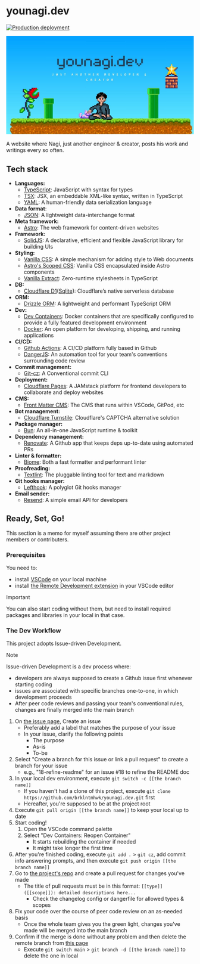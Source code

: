# younagi.dev

[![Production deployment](https://github.com/brklntmhwk/younagi.dev/actions/workflows/prod.yml/badge.svg)](https://github.com/brklntmhwk/younagi.dev/actions/workflows/prod.yml)

![younagi.dev site image](/public/placeholder.jpg)

A website where Nagi, just another engineer & creator, posts his work and writings every so often.

## Tech stack

- **Languages:**
  - [TypeScript](https://www.typescriptlang.org/): JavaScript with syntax for types
  - [TSX](https://www.typescriptlang.org/docs/handbook/jsx.html): JSX, an embeddable XML-like syntax, written in TypeScript
  - [YAML](https://yaml.org/): A human-friendly data serialization language
- **Data format**:
  - [JSON](https://www.json.org/json-en.html): A lightweight data-interchange format
- **Meta framework:**
  - [Astro](https://astro.build/): The web framework for content-driven websites
- **Framework:**
  - [SolidJS](https://www.solidjs.com/): A declarative, efficient and flexible JavaScript library for building UIs
- **Styling:**
  - [Vanilla CSS](https://www.w3.org/Style/CSS/Overview.en.html): A simple mechanism for adding style to Web documents
  - [Astro's Scoped CSS](https://docs.astro.build/en/guides/styling/#scoped-styles): Vanilla CSS encapsulated inside Astro components
  - [Vanilla Extract](https://vanilla-extract.style/): Zero-runtime stylesheets in TypeScript
- **DB:**
  - [Cloudflare D1](https://developers.cloudflare.com/d1/)([Sqlite](https://www.sqlite.org/)): Cloudflare’s native serverless database
- **ORM:**
  - [Drizzle ORM](https://orm.drizzle.team/): A lightweight and performant TypeScript ORM
- **Dev:**
  - [Dev Containers](https://code.visualstudio.com/docs/devcontainers/containers): Docker containers that are specifically configured to provide a fully featured development environment
  - [Docker](https://www.docker.com/): An open platform for developing, shipping, and running applications
- **CI/CD:**
  - [Github Actions](https://github.co.jp/features/actions): A CI/CD platform fully based in Github
  - [DangerJS](https://danger.systems/js/): An automation tool for your team's conventions surrounding code review
- **Commit management:**
  - [Git-cz](https://ttys3.github.io/git-cz/): A Conventional commit CLI
- **Deployment:**
  - [Cloudflare Pages](https://pages.cloudflare.com/): A JAMstack platform for frontend developers to collaborate and deploy websites
- **CMS:**
  - [Front Matter CMS](https://frontmatter.codes/): The CMS that runs within VSCode, GitPod, etc
- **Bot management:**
  - [Cloudflare Turnstile](https://www.cloudflare.com/products/turnstile/): Cloudflare's CAPTCHA alternative solution
- **Package manager:**
  - [Bun](https://bun.sh/): An all-in-one JavaScript runtime & toolkit
- **Dependency management:**
  - [Renovate](https://github.com/renovatebot/renovate): A Github app that keeps deps up-to-date using automated PRs
- **Linter & formatter:**
  - [Biome](https://biomejs.dev/): Both a fast formatter and performant linter
- **Proofreading:**
  - [Textlint](https://textlint.github.io/): The pluggable linting tool for text and markdown
- **Git hooks manager:**
  - [Lefthook](https://github.com/evilmartians/lefthook): A polyglot Git hooks manager
- **Email sender:**
  - [Resend](https://resend.com/docs/introduction): A simple email API for developers

## Ready, Set, Go!

This section is a memo for myself assuming there are other project members or contributers.

### Prerequisites

You need to:

- install [VSCode](https://code.visualstudio.com/) on your local machine
- install [the Remote Development extension](https://github.com/Microsoft/vscode-remote-release) in your VSCode editor

> [!IMPORTANT]
> You can also start coding without them, but need to install required packages and libraries in your local in that case.

### The Dev Workflow

This project adopts Issue-driven Development.

> [!NOTE]
> Issue-driven Development is a dev process where:
> - developers are always supposed to create a Github issue first whenever starting coding
> - issues are associated with specific branches one-to-one, in which development proceeds
> - After peer code reviews and passing your team's conventional rules, changes are finally merged into the main branch

1. On [the issue page](https://github.com/brklntmhwk/younagi.dev/issues), Create an issue
    - Preferably add a label that matches the purpose of your issue
    - In your issue, clarify the following points
        - The purpose
        - As-is
        - To-be
2. Select "Create a branch for this issue or link a pull request" to create a branch for your issue
    - e.g., "18-refine-readme" for an issue #18 to refine the README doc
3. In your local dev environment, execute `git switch -c [[the branch name]]`
    - If you haven't had a clone of this project, execute `git clone https://github.com/brklntmhwk/younagi.dev.git` first
    - Hereafter, you're supposed to be at the project root
4. Execute `git pull origin [[the branch name]]` to keep your local up to date
5. Start coding!
    1. Open the VSCode command palette
    2. Select "Dev Containers: Reopen Container"
        - It starts rebuilding the container if needed
        - It might take longer the first time
6. After you're finished coding, execute `git add .` > `git cz`, add commit info answering prompts, and then execute `git push origin [[the branch name]]`
7. Go to [the project's repo](https://github.com/brklntmhwk/younagi.dev) and create a pull request for changes you've made
    - The title of pull requests must be in this format: `[[type]]([[scope]]): detailed descriptions here...`
      - Check the changelog config or dangerfile for allowed types & scopes
8. Fix your code over the course of peer code review on an as-needed basis
    - Once the whole team gives you the green light, changes you've made will be merged into the main branch
9. Confirm if the merge is done without any problem and then delete the remote branch from [this page](https://github.com/brklntmhwk/younagi.dev/branches)
    - Execute `git switch main` > `git branch -d [[the branch name]]` to delete the one in local
